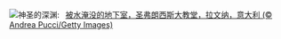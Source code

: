 ![](https://www.bing.com/th?id=OHR.RavennaBasilica_ZH-CN1406474730_UHD.jpg&w=1000)神圣的深渊:&nbsp;&ensp;[被水淹没的地下室，圣弗朗西斯大教堂，拉文纳，意大利 (© Andrea Pucci/Getty Images)](https://www.bing.com/th?id=OHR.RavennaBasilica_ZH-CN1406474730_UHD.jpg)
<br><br/>

